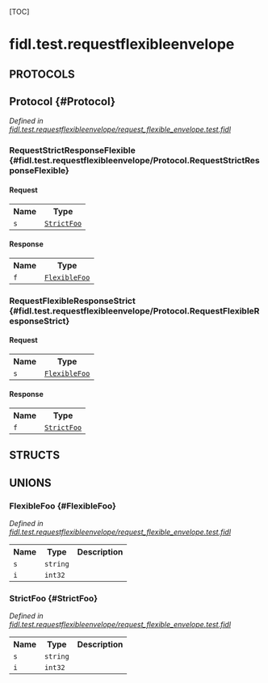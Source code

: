 [TOC]

# fidl.test.requestflexibleenvelope


## **PROTOCOLS**

## Protocol {#Protocol}
*Defined in [fidl.test.requestflexibleenvelope/request_flexible_envelope.test.fidl](https://fuchsia.googlesource.com/fuchsia/+/HEAD/request_flexible_envelope.test.fidl#13)*


### RequestStrictResponseFlexible {#fidl.test.requestflexibleenvelope/Protocol.RequestStrictResponseFlexible}


#### Request
<table>
    <tr><th>Name</th><th>Type</th></tr>
    <tr>
            <td><code>s</code></td>
            <td>
                <code><a class='link' href='#StrictFoo'>StrictFoo</a></code>
            </td>
        </tr></table>


#### Response
<table>
    <tr><th>Name</th><th>Type</th></tr>
    <tr>
            <td><code>f</code></td>
            <td>
                <code><a class='link' href='#FlexibleFoo'>FlexibleFoo</a></code>
            </td>
        </tr></table>

### RequestFlexibleResponseStrict {#fidl.test.requestflexibleenvelope/Protocol.RequestFlexibleResponseStrict}


#### Request
<table>
    <tr><th>Name</th><th>Type</th></tr>
    <tr>
            <td><code>s</code></td>
            <td>
                <code><a class='link' href='#FlexibleFoo'>FlexibleFoo</a></code>
            </td>
        </tr></table>


#### Response
<table>
    <tr><th>Name</th><th>Type</th></tr>
    <tr>
            <td><code>f</code></td>
            <td>
                <code><a class='link' href='#StrictFoo'>StrictFoo</a></code>
            </td>
        </tr></table>



## **STRUCTS**







## **UNIONS**

### FlexibleFoo {#FlexibleFoo}
*Defined in [fidl.test.requestflexibleenvelope/request_flexible_envelope.test.fidl](https://fuchsia.googlesource.com/fuchsia/+/HEAD/request_flexible_envelope.test.fidl#3)*


<table>
    <tr><th>Name</th><th>Type</th><th>Description</th></tr><tr id="FlexibleFoo.s">
            <td><code>s</code></td>
            <td>
                <code>string</code>
            </td>
            <td></td>
        </tr><tr id="FlexibleFoo.i">
            <td><code>i</code></td>
            <td>
                <code>int32</code>
            </td>
            <td></td>
        </tr></table>

### StrictFoo {#StrictFoo}
*Defined in [fidl.test.requestflexibleenvelope/request_flexible_envelope.test.fidl](https://fuchsia.googlesource.com/fuchsia/+/HEAD/request_flexible_envelope.test.fidl#8)*


<table>
    <tr><th>Name</th><th>Type</th><th>Description</th></tr><tr id="StrictFoo.s">
            <td><code>s</code></td>
            <td>
                <code>string</code>
            </td>
            <td></td>
        </tr><tr id="StrictFoo.i">
            <td><code>i</code></td>
            <td>
                <code>int32</code>
            </td>
            <td></td>
        </tr></table>







